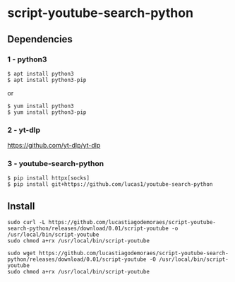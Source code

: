# script-youtube-search-python

## Dependencies

### 1 - python3

```
$ apt install python3
$ apt install python3-pip
```

or 

```
$ yum install python3
$ yum install python3-pip
```

### 2 - yt-dlp

https://github.com/yt-dlp/yt-dlp

### 3 - youtube-search-python

```
$ pip install httpx[socks]
$ pip install git+https://github.com/lucas1/youtube-search-python
```

## Install

```
sudo curl -L https://github.com/lucastiagodemoraes/script-youtube-search-python/releases/download/0.01/script-youtube -o /usr/local/bin/script-youtube
sudo chmod a+rx /usr/local/bin/script-youtube
```

```
sudo wget https://github.com/lucastiagodemoraes/script-youtube-search-python/releases/download/0.01/script-youtube -O /usr/local/bin/script-youtube
sudo chmod a+rx /usr/local/bin/script-youtube
```
